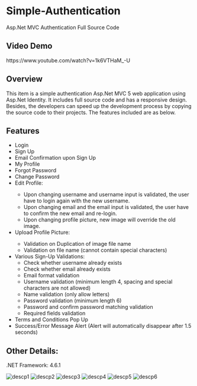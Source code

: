 # Simple-Authentication
Asp.Net MVC Authentication Full Source Code

<h2>Video Demo</h2>
https://www.youtube.com/watch?v=1k6VTHaM_-U

<h2>Overview</h2>
<p>This item is a simple authentication Asp.Net MVC 5 web application using Asp.Net Identity. 
It includes full source code and has a responsive design. 
Besides, the developers can speed up the development process by copying the source code 
to their projects. The features included are as below.</p>

<h2>Features</h2>
<ul>
<li>Login</li>
<li>Sign Up</li>
<li>Email Confirmation upon Sign Up</li>
<li>My Profile</li>
<li>Forgot Password</li>
<li>Change Password</li>
<li>Edit Profile:</li>
<ul>
<li>Upon changing username and username input is validated, the user have to login again with the new username.</li>
<li>Upon changing email and the email input is validated, the user have to confirm the new email and re-login.</li>
<li>Upon changing profile picture, new image will override the old image.</li>
</ul>
<li>Upload Profile Picture:</li>
<ul>
<li>Validation on Duplication of image file name</li>
<li>Validation on file name (cannot contain special characters)</li>
</ul>
<li>Various Sign-Up Validations:
<ul>
<li>Check whether username already exists</li>
<li>Check whether email already exists</li>
<li>Email format validation</li>
<li>Username validation (minimum length 4, spacing and special characters are not allowed)</li>
<li>Name validation (only allow letters)</li>
<li>Password validation (minimum length 6)</li>
<li>Password and confirm password matching validation</li>
<li>Required fields validation</li>
</ul>
</li>
<li>Terms and Conditions Pop Up</li>
<li>Success/Error Message Alert (Alert will automatically disappear after 1.5 seconds)</li>

</ul>

<h2>Other Details:</h2>
<p>.NET Framework: 4.6.1</p>
<img src="https://padlet-uploads.storage.googleapis.com/432143275/81ae164310158eed17f86478ef7011c9/7.png" alt="descp1" style="height:auto;max-width:100%">
<img src="https://padlet-uploads.storage.googleapis.com/432143275/b0927d240bcde7bdc58ed390d72973f1/8.png" alt="descp2" style="height:auto;max-width:100%">
<img src="https://padlet-uploads.storage.googleapis.com/432143275/f326389e53706456f2840ad0a38dc1ff/3.png" alt="descp3" style="height:auto;max-width:100%">
<img src="https://padlet-uploads.storage.googleapis.com/432143275/5917817fab775a2fa969895ab177d14b/4.png" alt="descp4" style="height:auto;max-width:100%">
<img src="https://padlet-uploads.storage.googleapis.com/432143275/8d52b124b43efa8337bcab475d6369ec/5.png" alt="descp5" style="height:auto;max-width:100%">
<img src="https://padlet-uploads.storage.googleapis.com/432143275/c3a393ac624fe3a824c35c3d18aaca43/6.png" alt="descp6" style="height:auto;max-width:100%">

